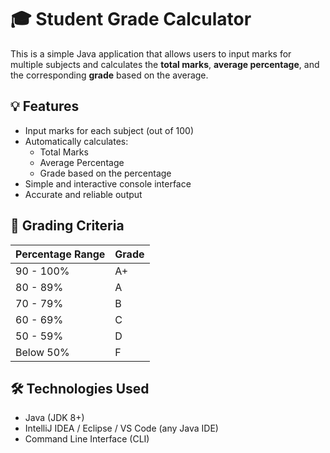 # 🎓 Student Grade Calculator

This is a simple Java application that allows users to input marks for multiple subjects and calculates the **total marks**, **average percentage**, and the corresponding **grade** based on the average.

## 💡 Features

- Input marks for each subject (out of 100)
- Automatically calculates:
  - Total Marks
  - Average Percentage
  - Grade based on the percentage
- Simple and interactive console interface
- Accurate and reliable output

## 🧮 Grading Criteria

| Percentage Range | Grade |
|------------------|-------|
| 90 - 100%        | A+    |
| 80 - 89%         | A     |
| 70 - 79%         | B     |
| 60 - 69%         | C     |
| 50 - 59%         | D     |
| Below 50%        | F     |

## 🛠️ Technologies Used

- Java (JDK 8+)
- IntelliJ IDEA / Eclipse / VS Code (any Java IDE)
- Command Line Interface (CLI)


